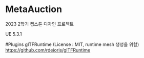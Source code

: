 # MetaAuction
2023 2학기 캡스톤 디자인 프로젝트

UE 5.3.1

#Plugins
glTFRuntime (License : MIT, runtime mesh 생성을 위함)
https://github.com/rdeioris/glTFRuntime
